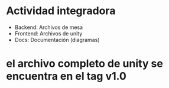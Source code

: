 # Actividad integradora

- Backend:
Archivos de mesa
- Frontend:
Archivos de unity
- Docs:
Documentación (diagramas)
# el archivo completo de unity se encuentra en el tag v1.0